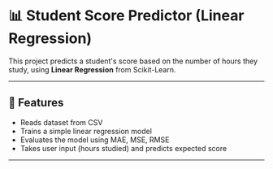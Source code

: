 # 📊 Student Score Predictor (Linear Regression)

This project predicts a student's score based on the number of hours they study, using **Linear Regression** from Scikit-Learn.

---

## 🚀 Features
- Reads dataset from CSV
- Trains a simple linear regression model
- Evaluates the model using MAE, MSE, RMSE
- Takes user input (hours studied) and predicts expected score

---


